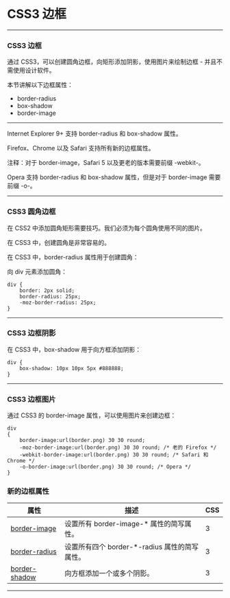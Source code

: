 # CSS3 边框

---

### CSS3 边框

通过 CSS3，可以创建圆角边框，向矩形添加阴影，使用图片来绘制边框 - 并且不需使用设计软件。

本节讲解以下边框属性：

* border-radius
* box-shadow
* border-image

---

Internet Explorer 9+ 支持 border-radius 和 box-shadow 属性。

Firefox、Chrome 以及 Safari 支持所有新的边框属性。

注释：对于 border-image，Safari 5 以及更老的版本需要前缀 -webkit-。

Opera 支持 border-radius 和 box-shadow 属性，但是对于 border-image 需要前缀 -o-。

---

### CSS3 圆角边框

在 CSS2 中添加圆角矩形需要技巧。我们必须为每个圆角使用不同的图片。

在 CSS3 中，创建圆角是非常容易的。

在 CSS3 中，border-radius 属性用于创建圆角：

向 div 元素添加圆角：

```
div {
    border: 2px solid;
    border-radius: 25px;
    -moz-border-radius: 25px;
}
```

---

### CSS3 边框阴影

在 CSS3 中，box-shadow 用于向方框添加阴影：

```
div {
    box-shadow: 10px 10px 5px #888888;
}
```

---

### CSS3 边框图片

通过 CSS3 的 border-image 属性，可以使用图片来创建边框：

```
div
{
    border-image:url(border.png) 30 30 round;
    -moz-border-image:url(border.png) 30 30 round; /* 老的 Firefox */
    -webkit-border-image:url(border.png) 30 30 round; /* Safari 和 Chrome */
    -o-border-image:url(border.png) 30 30 round; /* Opera */
}
```

### 新的边框属性

| 属性 | 描述 | CSS
|------|------|----
| [border-image]() | 设置所有 border-image-* 属性的简写属性。 | 3
| [border-radius]() | 设置所有四个 border-*-radius 属性的简写属性。| 3
| [border-shadow]() | 向方框添加一个或多个阴影。 | 3

---
